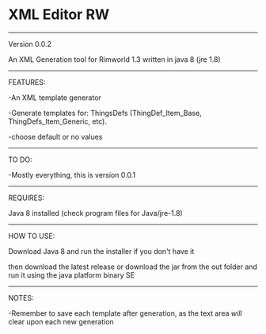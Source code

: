 # XML Editor RW
---
Version 0.0.2

An XML Generation tool for Rimworld 1.3 written in java 8 (jre 1.8)
 
---
FEATURES:

-An XML template generator

-Generate templates for: ThingsDefs (ThingDef_Item_Base, ThingDefs_Item_Generic, etc).

-choose default or no values

---
TO DO:

-Mostly everything, this is version 0.0.1

---
REQUIRES:

Java 8 installed (check program files for Java/jre-1.8)

---
HOW TO USE:

Download Java 8 and run the installer if you don't have it

then download the latest release or download the jar from the out folder and run it using the java platform binary SE

---
NOTES:

-Remember to save each template after generation, as the text area *will* clear upon each new generation
